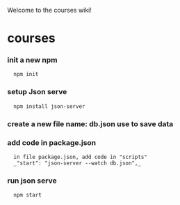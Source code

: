 Welcome to the courses wiki!
# courses
### init a new npm
      npm init
### setup Json serve
      npm install json-server
### create a new file name: db.json use to save data
### add code in package.json
      in file package.json, add code in "scripts"
      _"start": "json-server --watch db.json",_
### run json serve
      npm start

